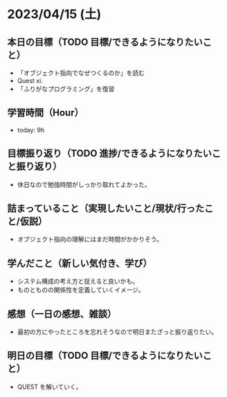# 2023/04/15 (土)

## 本日の目標（TODO 目標/できるようになりたいこと）

- 「オブジェクト指向でなぜつくるのか」を読む
- Quest xi.
- 「ふりがなプログラミング」を復習

## 学習時間（Hour）

- today: 9h

## 目標振り返り（TODO 進捗/できるようになりたいこと振り返り）

- 休日なので勉強時間がしっかり取れてよかった。

## 詰まっていること（実現したいこと/現状/行ったこと/仮説）

- オブジェクト指向の理解にはまだ時間がかかりそう。

## 学んだこと（新しい気付き、学び）

- システム構成の考え方と捉えると良いかも。
- ものとものの関係性を定義していくイメージ。

## 感想（一日の感想、雑談）

- 最初の方にやったところを忘れそうなので明日またざっと振り返りたい。

## 明日の目標（TODO 目標/できるようになりたいこと）

- QUEST を解いていく。
